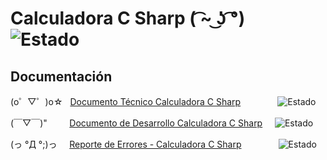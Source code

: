 # Calculadora C Sharp <span color="#38bdae">( ͡~ ͜ʖ ͡°)</span> &nbsp; &nbsp; &nbsp; &nbsp; ![Estado](https://img.shields.io/badge/Estado-Finalizado-red.svg)

## Documentación
<span color="#c90076">(o゜▽゜)o☆</span> &nbsp;&nbsp;[Documento Técnico Calculadora C Sharp](https://docs.google.com/document/d/1n9cB4kodJyaHyvfYYApkbY55IlTfH8Idqn-CSo3Ds1A/edit?usp=sharing)  &nbsp;&nbsp;&nbsp;&nbsp;&nbsp;&nbsp;&nbsp;&nbsp;&nbsp;&nbsp;&nbsp;&nbsp;&nbsp;&nbsp;![Estado](https://img.shields.io/badge/Estado-Finalizado-red.svg) <br>

<span color="#c90076">(￣▽￣)"</span> &nbsp; &nbsp;&nbsp;&nbsp;&nbsp;&nbsp;&nbsp;[Documento de Desarrollo Calculadora C Sharp](https://docs.google.com/document/d/1TjuewCE5gpE9PO-uSP0TNqzvPEpGS3djNNa1qUmNDYA/edit?usp=sharing) &nbsp;&nbsp;&nbsp;&nbsp;![Estado](https://img.shields.io/badge/Estado-Finalizado-red.svg) <br>

<span color="#c90076">(っ °Д °;)っ</span> &nbsp;&nbsp;&nbsp;&nbsp;[Reporte de Errores - Calculadora C Sharp](https://docs.google.com/document/d/1yFqvTuYps6DJQh3mGNmDN6k2A7FEUIurXsCKPDosFpE/edit?usp=sharing)  &nbsp;&nbsp;&nbsp;&nbsp;&nbsp;&nbsp;&nbsp;&nbsp;&nbsp;&nbsp;&nbsp;&nbsp;&nbsp;&nbsp;![Estado](https://img.shields.io/badge/Estado-Finalizado-red.svg)
